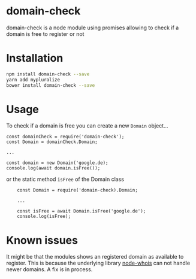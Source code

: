 # domain-check
domain-check is a node module using promises allowing to check if a domain is free to register or not

# Installation
```sh
npm install domain-check --save
yarn add mypluralize
bower install domain-check --save
```

# Usage

To check if a domain is free you can create a new `Domain` object...

```
const domainCheck = require('domain-check');
const Domain = domainCheck.Domain;

...

const domain = new Domain('google.de);
console.log(await domain.isFree());

```

or the static method `isFree` of the Domain class

```
    const Domain = require('domain-check).Domain;

    ...

    const isFree = await Domain.isFree('google.de');
    console.log(isFree);
```

# Known issues

It might be that the modules shows an registered domain as available to register. This is because the underlying library [node-whois](https://github.com/FurqanSoftware/node-whois) can not handle newer domains. A fix is in process.